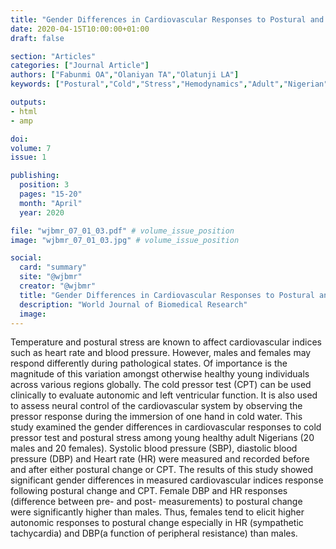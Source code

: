 ```yaml
---
title: "Gender Differences in Cardiovascular Responses to Postural and Cutaneous Cold Stress Among Healthy Young Adults Residing in Nigeria"
date: 2020-04-15T10:00:00+01:00
draft: false

section: "Articles"
categories: ["Journal Article"]
authors: ["Fabunmi OA","Olaniyan TA","Olatunji LA"]
keywords: ["Postural","Cold","Stress","Hemodynamics","Adult","Nigerian"]

outputs: 
- html
- amp

doi:
volume: 7
issue: 1

publishing:
  position: 3
  pages: "15-20"
  month: "April"
  year: 2020

file: "wjbmr_07_01_03.pdf" # volume_issue_position
image: "wjbmr_07_01_03.jpg" # volume_issue_position

social:
  card: "summary"
  site: "@wjbmr"
  creator: "@wjbmr"
  title: "Gender Differences in Cardiovascular Responses to Postural and Cutaneous Cold Stress Among Healthy Young Adults Residing in Nigeria"
  description: "World Journal of Biomedical Research"
  image:
---
```

Temperature and postural stress are known to affect cardiovascular indices such as heart rate and blood pressure. However, males and females may respond differently during pathological states. Of importance is the magnitude of this variation amongst otherwise healthy young individuals across various regions globally. The cold pressor test (CPT) can be used clinically to evaluate autonomic and left ventricular function. It is also used to assess neural control of the cardiovascular system by observing the pressor response during the immersion of one hand in cold water. This study examined the gender differences in cardiovascular responses to cold pressor test and postural stress among young healthy adult Nigerians (20 males and 20 females). Systolic blood pressure (SBP), diastolic blood pressure (DBP) and Heart rate (HR) were measured and recorded before and after either postural change or CPT. The results of this study showed significant gender differences in measured cardiovascular indices response following postural change and CPT. Female DBP and HR responses (difference between pre- and post- measurements) to postural change were significantly higher than males. Thus, females tend to elicit higher autonomic responses to postural change especially in HR
(sympathetic tachycardia) and DBP(a function of peripheral resistance) than males.
